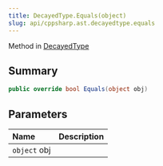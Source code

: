 ```yaml
---
title: DecayedType.Equals(object)
slug: api/cppsharp.ast.decayedtype.equals
---
```

Method in [DecayedType](/api/cppsharp/ast/decayedtype)

## Summary



```csharp
public override bool Equals(object obj)
```

## Parameters

|Name|Description|
|:---|:---|
|`object` obj||

